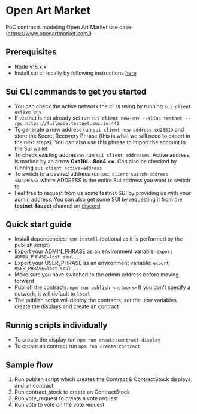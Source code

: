 # Open Art Market
PoC contracts modeling Open Art Market use case (https://www.openartmarket.com/)

## Prerequisites
- Node v18.x.x
- Install sui cli locally by following instructions [here](https://docs.sui.io/build/install)

## Sui CLI commands to get you started
- You can check the active network the cli is using by running `sui client active-env`
- If testnet is not already set run `sui client new-env --alias testnet --rpc https://fullnode.testnet.sui.io:443`
- To generate a new address run `sui client new-address ed25519` and store the Secret Recovery Phrase (this is what we will need to export in the next steps). You can also use this phrase to import the account in the Sui wallet
- To check existing addresses run `sui client addresses`. Active address is marked by an arrow **0xa1fd...8ce4 <=**. Can also be checked by running `sui client active-address`
- To switch to a desired address run `sui client switch-address <ADDRESS>` where ADDRESS is the entire Sui address you want to switch to
- Feel free to request from us some testnet SUI by providing us with your admin address. You can also get some SUI by requesting it from the **testnet-faucet** channel on [discord](https://discord.gg/sui)

## Quick start guide
- Install dependencies: `npm install` (optional as it is performed by the publish script)
- Export your ADMIN_PHRASE as an environment variable: `export ADMIN_PHRASE=lost soul ...`
- Export your USER_PHRASE as an environment variable: `export USER_PHRASE=lost soul ...`
- Make sure you have switched to the admin address before moving forward
- Publish the contracts: `npm run publish <network>` If you don't specify a network, it will default to `local` 
- The publish script will deploy the contracts, set the .env variables, create the displays and create an contract

## Runnig scripts individually
- To create the display run `npm run create:contract-display`
- To create an contract run `npm run create:contract`

## Sample flow
1. Run publish script which creates the Contract & ContractStock displays and an contract
1. Run contract_stock to create an ContractStock
1. Run vote_request to create a vote request
1. Run vote to vote on the vote request